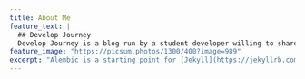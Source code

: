 ```yaml
---
title: About Me
feature_text: |
  ## Develop Journey
  Develop Journey is a blog run by a student developer willing to share the learning experience. 
feature_image: "https://picsum.photos/1300/400?image=989"
excerpt: "Alembic is a starting point for [Jekyll](https://jekyllrb.com/) projects. Rather than starting from scratch, this boilerplate is designed to get the ball rolling immediately. Install it, configure it, tweak it, push it."
---
```

